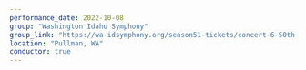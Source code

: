 ```yaml
---
performance_date: 2022-10-08
group: "Washington Idaho Symphony"
group_link: "https://wa-idsymphony.org/season51-tickets/concert-6-50th-season"
location: "Pullman, WA"
conductor: true
---
```

